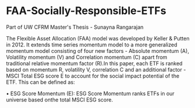# FAA-Socially-Responsible-ETFs
Part of UW CFRM Master's Thesis - Sunayna Rangarajan

The Flexible Asset Allocation (FAA) model was developed by Keller & Putten in 2012. It extends time series momentum model to a more generalized momentum model consisting of four new factors - Absolute momentum (A), Volatility momentum (V) and Correlation momentum (C) apart from traditional relative momentum factor (R).In this paper, each ETF is ranked based on momentum R, volatility V, correlation C and an additional factor - MSCI Total ESG score E to account for the social impact potential of the ETF. This can be defined as:

  • ESG Score Momentum (E): ESG Score Momentum ranks ETFs in our universe based onthe total MSCI ESG score.
